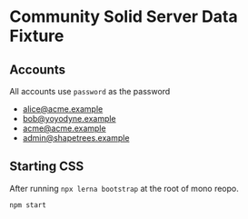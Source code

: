# Community Solid Server Data Fixture

## Accounts

All accounts use `password` as the password

* alice@acme.example
* bob@yoyodyne.example
* acme@acme.example
* admin@shapetrees.example

## Starting CSS

After running `npx lerna bootstrap` at the root of mono reopo.

``` bash
npm start
```
